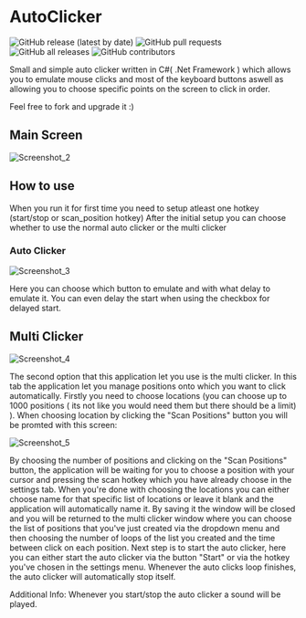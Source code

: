 # AutoClicker
![GitHub release (latest by date)](https://img.shields.io/github/v/release/black0w/AutoClicker)
![GitHub pull requests](https://img.shields.io/github/issues-pr/black0w/AutoClicker?label=Pull%20Requests)
![GitHub all releases](https://img.shields.io/github/downloads/black0w/AutoClicker/total?logo=GitHub&style=social)
![GitHub contributors](https://img.shields.io/github/contributors/black0w/AutoClicker?color=%2300f00&label=Contributors)

Small and simple auto clicker written in C#( .Net Framework ) which allows you to emulate mouse clicks and most of the keyboard buttons aswell as allowing you to choose specific points on the screen to click in order.

Feel free to fork and upgrade it :)

## Main Screen

![Screenshot_2](https://user-images.githubusercontent.com/19394845/139529767-d392757b-38f6-4b7a-a4e2-b0728f9bebcb.png)

## How to use
When you run it for first time you need to setup atleast one hotkey (start/stop or scan_position hotkey)
After the initial setup you can choose whether to use the normal auto clicker or the multi clicker

### Auto Clicker 
![Screenshot_3](https://user-images.githubusercontent.com/19394845/139530376-4196876f-b03b-4ecf-85f8-4ee34f4bde4c.png)

Here you can choose which button to emulate and with what delay to emulate it.
You can even delay the start when using the checkbox for delayed start.

## Multi Clicker
![Screenshot_4](https://user-images.githubusercontent.com/19394845/139530401-ebda8a1b-00ca-4193-9c8e-18d91845faee.png)

The second option that this application let you use is the multi clicker. 
In this tab the application let you manage positions onto which you want to click automatically.
Firstly you need to choose locations (you can choose up to 1000 positions ( its not like you would need them but there should be a limit) ).
When choosing location by clicking the "Scan Positions" button you will be promted with this screen: 

![Screenshot_5](https://user-images.githubusercontent.com/19394845/139531740-4824ba89-5383-433d-b836-c0236c171ee1.png)

By choosing the number of positions and clicking on the "Scan Positions" button, the application will be waiting for you to choose a position with your cursor and pressing the scan hotkey which you have already choose in the settings tab. When you're done with choosing the locations you can either choose name for that specific list of locations or leave it blank and the application will automatically name it. By saving it the window will be closed and you will be returned to the multi clicker window where you can choose the list of positions that you've just created via the dropdown menu and then choosing the number of loops of the list you created and the time between click on each position.
Next step is to start the auto clicker, here you can either start the auto clicker via the button "Start" or via the hotkey you've chosen in the settings menu. Whenever the auto clicks loop finishes, the auto clicker will automatically stop itself.

Additional Info:
Whenever you start/stop the auto clicker a sound will be played.
